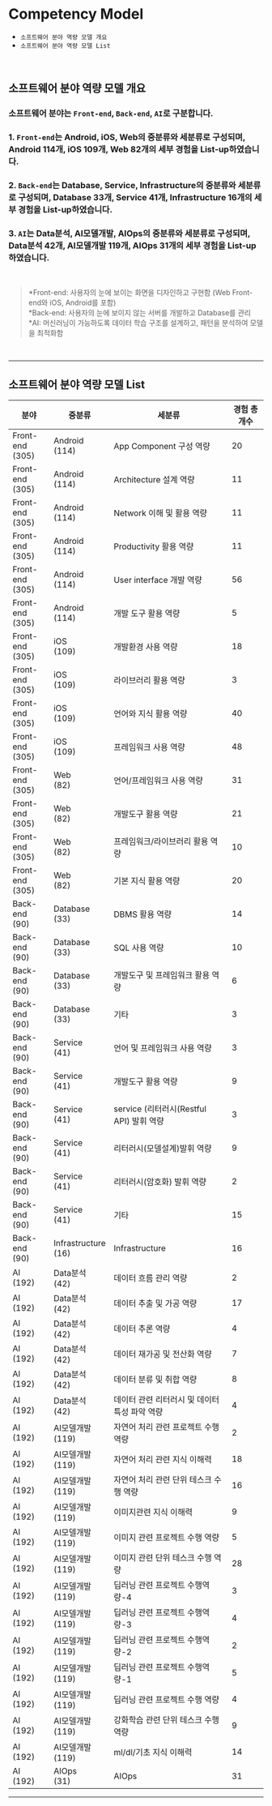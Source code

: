 # Competency Model

* `소프트웨어 분야 역량 모델 개요`
* `소프트웨어 분야 역량 모델 List`

<br>

## 소프트웨어 분야 역량 모델 개요

### 소프트웨어 분야는 `Front-end`, `Back-end`, `AI`로 구분합니다.

### 1. `Front-end`는 Android, iOS, Web의 중분류와 세분류로 구성되며, Android 114개, iOS 109개, Web 82개의 세부 경험을 List-up하였습니다.

### 2. `Back-end`는 Database, Service, Infrastructure의 중분류와 세분류로 구성되며, Database 33개, Service 41개, Infrastructure 16개의 세부 경험을 List-up하였습니다.

### 3. `AI`는 Data분석, AI모델개발, AIOps의 중분류와 세분류로 구성되며, Data분석 42개, AI모델개발 119개, AIOps 31개의 세부 경험을 List-up하였습니다.
<br>

 > *Front-end: 사용자의 눈에 보이는 화면을 디자인하고 구현함 (Web Front-end와 iOS, Android를 포함) <br> *Back-end: 사용자의 눈에 보이지 않는 서버를 개발하고 Database를 관리 <br> *AI: 머신러닝이 가능하도록 데이터 학습 구조를 설계하고, 패턴을 분석하여 모델을 최적화함
<br>
<hr>

## 소프트웨어 분야 역량 모델 List

| 분야                 | 중분류                    | 세분류                              | 경험 총 개수 |
| ------------------ | ---------------------- | -------------------------------- | ------- |
| Front-end<br>(305) | Android<br>(114)       | App Component 구성 역량              | 20      |
| Front-end<br>(305) | Android<br>(114)       | Architecture 설계 역량               | 11      |
| Front-end<br>(305) | Android<br>(114)       | Network 이해 및 활용 역량               | 11      |
| Front-end<br>(305) | Android<br>(114)       | Productivity 활용 역량               | 11      |
| Front-end<br>(305) | Android<br>(114)       | User interface 개발 역량             | 56      |
| Front-end<br>(305) | Android<br>(114)       | 개발 도구 활용 역량                      | 5       |
| Front-end<br>(305) | iOS<br>(109)           | 개발환경 사용 역량                       | 18      |
| Front-end<br>(305) | iOS<br>(109)           | 라이브러리 활용 역량                      | 3       |
| Front-end<br>(305) | iOS<br>(109)           | 언어와 지식 활용 역량                     | 40      |
| Front-end<br>(305) | iOS<br>(109)           | 프레임워크 사용 역량                      | 48      |
| Front-end<br>(305) | Web<br>(82)            | 언어/프레임워크 사용 역량                   | 31      |
| Front-end<br>(305) | Web<br>(82)            | 개발도구 활용 역량                       | 21      |
| Front-end<br>(305) | Web<br>(82)            | 프레임워크/라이브러리 활용 역량                | 10      |
| Front-end<br>(305) | Web<br>(82)            | 기본 지식 활용 역량                      | 20      |
| Back-end<br>(90)   | Database<br>(33)       | DBMS 활용 역량                       | 14      |
| Back-end<br>(90)   | Database<br>(33)       | SQL 사용 역량                        | 10      |
| Back-end<br>(90)   | Database<br>(33)       | 개발도구 및 프레임워크 활용 역량               | 6       |
| Back-end<br>(90)   | Database<br>(33)       | 기타                               | 3       |
| Back-end<br>(90)   | Service<br>(41)        | 언어 및 프레임워크 사용 역량                 | 3       |
| Back-end<br>(90)   | Service<br>(41)        | 개발도구 활용 역량                       | 9       |
| Back-end<br>(90)   | Service<br>(41)        | service (리터러시(Restful API) 발휘 역량 | 3       |
| Back-end<br>(90)   | Service<br>(41)        | 리터러시(모델설계)발휘 역량                  | 9       |
| Back-end<br>(90)   | Service<br>(41)        | 리터러시(암호화) 발휘 역량                  | 2       |
| Back-end<br>(90)   | Service<br>(41)        | 기타                               | 15      |
| Back-end<br>(90)   | Infrastructure<br>(16) | Infrastructure                   | 16      |
| AI<br>(192)        | Data분석<br>(42)         | 데이터 흐름 관리 역량                     | 2       |
| AI<br>(192)        | Data분석<br>(42)         | 데이터 추출 및 가공 역량                   | 17      |
| AI<br>(192)        | Data분석<br>(42)         | 데이터 추론 역량                        | 4       |
| AI<br>(192)        | Data분석<br>(42)         | 데이터 재가공 및 전산화 역량                 | 7       |
| AI<br>(192)        | Data분석<br>(42)         | 데이터 분류 및 취합 역량                   | 8       |
| AI<br>(192)        | Data분석<br>(42)         | 데이터 관련 리터러시 및 데이터 특성 파악 역량       | 4       |
| AI<br>(192)        | AI모델개발<br>(119)        | 자연어 처리 관련 프로젝트 수행 역량             | 2       |
| AI<br>(192)        | AI모델개발<br>(119)        | 자연어 처리 관련 지식 이해력                 | 18      |
| AI<br>(192)        | AI모델개발<br>(119)        | 자연어 처리 관련 단위 테스크 수행 역량           | 16      |
| AI<br>(192)        | AI모델개발<br>(119)        | 이미지관련 지식 이해력                     | 9       |
| AI<br>(192)        | AI모델개발<br>(119)        | 이미지 관련 프로젝트 수행 역량                | 5       |
| AI<br>(192)        | AI모델개발<br>(119)        | 이미지 관련 단위 테스크 수행 역량              | 28      |
| AI<br>(192)        | AI모델개발<br>(119)        | 딥러닝 관련 프로젝트 수행역량-4               | 3       |
| AI<br>(192)        | AI모델개발<br>(119)        | 딥러닝 관련 프로젝트 수행역량-3               | 4       |
| AI<br>(192)        | AI모델개발<br>(119)        | 딥러닝 관련 프로젝트 수행역량-2               | 2       |
| AI<br>(192)        | AI모델개발<br>(119)        | 딥러닝 관련 프로젝트 수행역량-1               | 5       |
| AI<br>(192)        | AI모델개발<br>(119)        | 딥러닝 관련 프로젝트 수행 역량                | 4       |
| AI<br>(192)        | AI모델개발<br>(119)        | 강화학습 관련 단위 테스크 수행 역량             | 9       |
| AI<br>(192)        | AI모델개발<br>(119)        | ml/dl/기초 지식 이해력                  | 14      |
| AI<br>(192)        | AIOps<br>(31)          | AIOps                            | 31      |

<hr>
